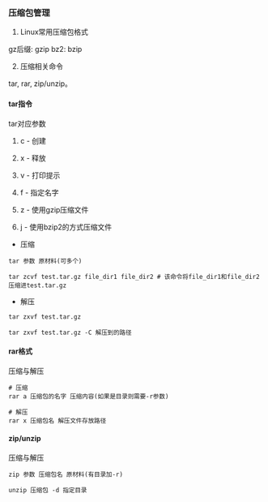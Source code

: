 ### 压缩包管理

1. Linux常用压缩包格式

gz后缀: gzip
bz2: bzip

2. 压缩相关命令

tar, rar, zip/unzip。

#### tar指令

tar对应参数

1. c - 创建

2. x - 释放

3. v - 打印提示

4. f - 指定名字

5. z - 使用gzip压缩文件

6. j - 使用bzip2的方式压缩文件

- 压缩

`tar 参数 原材料(可多个)`

```Shell
tar zcvf test.tar.gz file_dir1 file_dir2 # 该命令将file_dir1和file_dir2压缩进test.tar.gz
```

- 解压

```Shell
tar zxvf test.tar.gz

tar zxvf test.tar.gz -C 解压到的路径
```

#### rar格式

压缩与解压

```Shell
# 压缩
rar a 压缩包的名字 压缩内容(如果是目录则需要-r参数)

# 解压
rar x 压缩包名 解压文件存放路径
```

#### zip/unzip

压缩与解压

```Shell
zip 参数 压缩包名 原材料(有目录加-r)

unzip 压缩包 -d 指定目录
```
